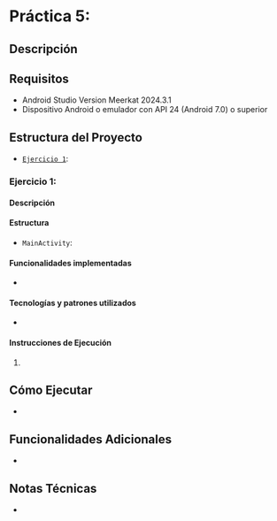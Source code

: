 # Práctica 5: 

## Descripción

## Requisitos
- Android Studio Version Meerkat 2024.3.1
- Dispositivo Android o emulador con API 24 (Android 7.0) o superior

## Estructura del Proyecto
- [`Ejercicio 1`](ConfiguradorPedidos/app/src/main/java/com/example/configuradorpedidos/MainActivity.kt): 

### Ejercicio 1: 
#### Descripción


#### Estructura
- `MainActivity`: 

#### Funcionalidades implementadas
- 

#### Tecnologías y patrones utilizados
- 

#### Instrucciones de Ejecución
1. 

## Cómo Ejecutar
- 

## Funcionalidades Adicionales
- 

## Notas Técnicas
- 
